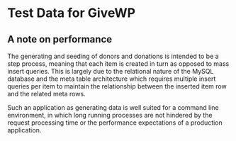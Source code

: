 # Test Data for GiveWP

## A note on performance

The generating and seeding of donors and donations is intended to be a step process, meaning that each item is created in turn as opposed to mass insert queries. This is largely due to the relational nature of the MySQL database and the meta table architecture which requires multiple insert queries per item to maintain the relationship between the inserted item row and the related meta rows.

Such an application as generating data is well suited for a command line environment, in which long running processes are not hindered by the request processing time or the performance expectations of a production application.
